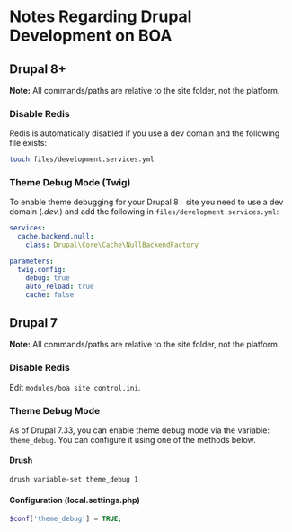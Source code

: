 # Notes Regarding Drupal Development on BOA

## Drupal 8+

**Note:** All commands/paths are relative to the site folder, not the platform.

### Disable Redis

Redis is automatically disabled if you use a dev domain and the following file exists:
```sh
touch files/development.services.yml
```

### Theme Debug Mode (Twig)

To enable theme debugging for your Drupal 8+ site you need to use a dev domain (*.dev.*) and add the following in `files/development.services.yml`:

```yaml
services:
  cache.backend.null:
    class: Drupal\Core\Cache\NullBackendFactory

parameters:
  twig.config:
    debug: true
    auto_reload: true
    cache: false
```

## Drupal 7

**Note:** All commands/paths are relative to the site folder, not the platform.

### Disable Redis

Edit `modules/boa_site_control.ini`.

### Theme Debug Mode

As of Drupal 7.33, you can enable theme debug mode via the variable: `theme_debug`. You can configure it using one of the methods below.

#### Drush

```sh
drush variable-set theme_debug 1
```

#### Configuration (local.settings.php)

```php
$conf['theme_debug'] = TRUE;
```

